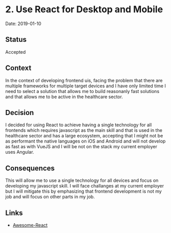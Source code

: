 # 2. Use React for Desktop and Mobile

Date: 2019-01-10

## Status

Accepted

## Context

In the context of developing frontend uis, facing the problem that there are multiple frameworks for multiple target devices and I have only limited time I need to select a solution that allows me to build reasonanly fast solutions and that allows me to be active in the healthcare sector. 

## Decision

I decided for using React to achieve having a single technology for all frontends which requires javascript as the main skill and that is used in the healthcare sector and has a large ecosystem, accepting that I might not be as performant the native languages on iOS and Android and will not develop as fast as with VueJS and I will be not on the stack my current employer uses Angular.  

## Consequences

This will allow me to use a single technology for all devices and focus on developing my javascript skill. I will face challanges at my current employer but I will mitigate this by emphasizing that frontend development is not my job and will focus on other parts in my job. 


## Links
* [Awesome-React](https://github.com/enaqx/awesome-react)